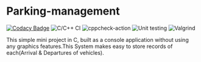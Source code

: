 # Parking-management
[![Codacy Badge](https://app.codacy.com/project/badge/Grade/34635d6cba4d40a5bdb81eea0cce63c7)](https://www.codacy.com/gh/STEPin105113/Parking-management/dashboard?utm_source=github.com&amp;utm_medium=referral&amp;utm_content=STEPin105113/Parking-management&amp;utm_campaign=Badge_Grade)
![C/C++ CI](https://github.com/STEPin105113/Parking-management/workflows/C/C++%20CI/badge.svg)
![cppcheck-action](https://github.com/STEPin105113/Parking-management/workflows/cppcheck-action/badge.svg)
![Unit testing](https://github.com/STEPin105113/Parking-management/workflows/Unit%20testing/badge.svg)
![Valgrind](https://github.com/STEPin105113/Parking-management/workflows/Valgrind/badge.svg)

 This simple mini project in C, built as a console application without using any graphics features.This System makes easy to store records of each(Arrival & Departures of vehicles).
 
